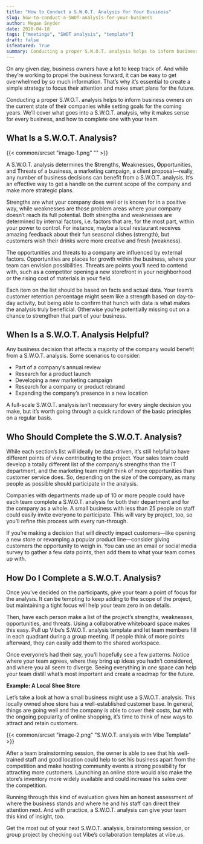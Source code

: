 ```yaml
---
title: "How to Conduct a S.W.O.T. Analysis for Your Business"
slug: how-to-conduct-a-SWOT-analysis-for-your-business
author: Megan Snyder
date: 2020-04-18
tags: ["meetings", "SWOT analysis", "template"]
draft: false
isfeatured: True
summary: Conducting a proper S.W.O.T. analysis helps to inform business owners on the current state of their companies while setting goals for the coming years.
---
```






On any given day, business owners have a lot to keep track of. And while they’re working to propel the business forward, it can be easy to get overwhelmed by so much information. That’s why it’s essential to create a simple strategy to focus their attention and make smart plans for the future.

Conducting a proper S.W.O.T. analysis helps to inform business owners on the current state of their companies while setting goals for the coming years. We’ll cover what goes into a S.W.O.T. analysis, why it makes sense for every business, and how to complete one with your team.


## What Is a S.W.O.T. Analysis?
{{< common/srcset "image-1.png" "" >}}


A S.W.O.T. analysis determines the **S**trengths, **W**eaknesses, **O**pportunities, and **T**hreats of a business, a marketing campaign, a client proposal—really, any number of business decisions can benefit from a S.W.O.T. analysis. It’s an effective way to get a handle on the current scope of the company and make more strategic plans.

Strengths are what your company does well or is known for in a positive way, while weaknesses are those problem areas where your company doesn’t reach its full potential. Both strengths and weaknesses are determined by internal factors, i.e. factors that are, for the most part, within your power to control. For instance, maybe a local restaurant receives amazing feedback about their fun seasonal dishes (strength), but customers wish their drinks were more creative and fresh (weakness).

The opportunities and threats to a company are influenced by external factors. Opportunities are places for growth within the business, where your team can envision possibilities. Threats are points you’ll need to contend with, such as a competitor opening a new storefront in your neighborhood or the rising cost of materials in your field.

Each item on the list should be based on facts and actual data. Your team’s customer retention percentage might seem like a strength based on day-to-day activity, but being able to confirm that hunch with data is what makes the analysis truly beneficial. Otherwise you’re potentially missing out on a chance to strengthen that part of your business.


## When Is a S.W.O.T. Analysis Helpful?

Any business decision that affects a majority of the company would benefit from a S.W.O.T. analysis. Some scenarios to consider:


- Part of a company’s annual review
- Research for a product launch
- Developing a new marketing campaign
- Research for a company or product rebrand
- Expanding the company’s presence in a new location

A full-scale S.W.O.T. analysis isn’t necessary for every single decision you make, but it’s worth going through a quick rundown of the basic principles on a regular basis. 


## Who Should Complete the S.W.O.T. Analysis?

While each section’s list will ideally be data-driven, it’s still helpful to have different points of view contributing to the project. Your sales team could develop a totally different list of the company’s strengths than the IT department, and the marketing team might think of more opportunities than customer service does. So, depending on the size of the company, as many people as possible should participate in the analysis.

Companies with departments made up of 10 or more people could have each team complete a S.W.O.T. analysis for both their department and for the company as a whole. A small business with less than 25 people on staff could easily invite everyone to participate. This will vary by project, too, so you’ll refine this process with every run-through.

If you’re making a decision that will directly impact customers—like opening a new store or revamping a popular product line—consider giving customers the opportunity to weigh in. You can use an email or social media survey to gather a few data points, then add them to what your team comes up with.


## How Do I Complete a S.W.O.T. Analysis?

Once you’ve decided on the participants, give your team a point of focus for the analysis. It can be tempting to keep adding to the scope of the project, but maintaining a tight focus will help your team zero in on details.

Then, have each person make a list of the project’s strengths, weaknesses, opportunities, and threats. Using a collaborative whiteboard space makes this easy. Pull up Vibe’s S.W.O.T. analysis template and let team members fill in each quadrant during a group meeting. If people think of more points afterward, they can easily add them to the shared workspace.

Once everyone’s had their say, you’ll hopefully see a few patterns. Notice where your team agrees, where they bring up ideas you hadn’t considered, and where you all seem to diverge. Seeing everything in one space can help your team distill what’s most important and create a roadmap for the future.

**Example: A Local Shoe Store**

Let’s take a look at how a small business might use a S.W.O.T. analysis. This locally owned shoe store has a well-established customer base. In general, things are going well and the company is able to cover their costs, but with the ongoing popularity of online shopping, it’s time to think of new ways to attract and retain customers.


{{< common/srcset "image-2.png" "S.W.O.T. analysis with Vibe Template" >}}


After a team brainstorming session, the owner is able to see that his well-trained staff and good location could help to set his business apart from the competition and make hosting community events a strong possibility for attracting more customers. Launching an online store would also make the store’s inventory more widely available and could increase his sales over the competition.

Running through this kind of evaluation gives him an honest assessment of where the business stands and where he and his staff can direct their attention next. And with practice, a S.W.O.T. analysis can give your team this kind of insight, too.

Get the most out of your next S.W.O.T. analysis, brainstorming session, or group project by checking out Vibe’s collaboration templates at vibe.us.
